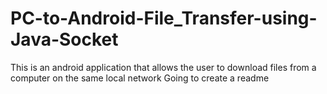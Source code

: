 # PC-to-Android-File_Transfer-using-Java-Socket
This is an android application that allows the user to download files from a computer on the same local network
Going to create a readme 